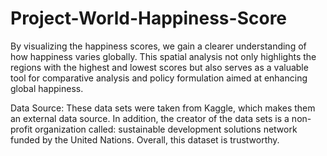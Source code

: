 # Project-World-Happiness-Score
By visualizing the happiness scores, we gain a clearer understanding of how happiness varies globally. 
This spatial analysis not only highlights the regions with the highest and lowest scores but also serves as a valuable tool for comparative analysis and policy formulation aimed at enhancing global happiness. 

Data Source: These data sets were taken from Kaggle, which makes them an external data source. In addition, the creator of the data sets is a non-profit organization called: sustainable development solutions network funded by the United Nations. Overall, this dataset is trustworthy. 
